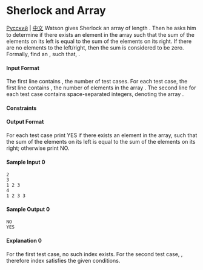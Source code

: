 Sherlock and Array
==================
[Русский](https://www.hackerrank.com/external_redirect?to=https://hr-filepicker.s3.amazonaws.com/101may14/russian/2490-sherlock-and-array.pdf) | [中文](https://www.hackerrank.com/external_redirect?to=https://hr-filepicker.s3.amazonaws.com/101may14/chinese/2490-sherlock-and-array.pdf)
Watson gives Sherlock an array  of length . Then he asks him to determine if there exists an element in the array such that the sum of the elements on its left is equal to the sum of the elements on its right. If there are no elements to the left/right, then the sum is considered to be zero. 
Formally, find an , such that, .

#### Input Format

The first line contains , the number of test cases. For each test case, the first line contains , the number of elements in the array . The second line for each test case contains  space-separated integers, denoting the array .

#### Constraints

 
 
 

#### Output Format

For each test case print YES if there exists an element in the array, such that the sum of the elements on its left is equal to the sum of the elements on its right; otherwise print NO.

#### Sample Input 0
```
2
3
1 2 3
4
1 2 3 3
```
#### Sample Output 0
```
NO
YES
```
#### Explanation 0

For the first test case, no such index exists. 
For the second test case, , therefore index  satisfies the given conditions.
